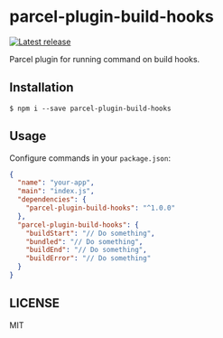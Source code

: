 # parcel-plugin-build-hooks
[![Latest release](http://img.shields.io/github/release/oreshinya/parcel-plugin-build-hooks.svg)](https://github.com/oreshinya/parcel-plugin-build-hooks/releases)

Parcel plugin for running command on build hooks.

## Installation

```
$ npm i --save parcel-plugin-build-hooks
```

## Usage

Configure commands in your `package.json`:

```json
{
  "name": "your-app",
  "main": "index.js",
  "dependencies": {
    "parcel-plugin-build-hooks": "^1.0.0"
  },
  "parcel-plugin-build-hooks": {
    "buildStart": "// Do something",
    "bundled": "// Do something",
    "buildEnd": "// Do something",
    "buildError": "// Do something"
  }
}
```

## LICENSE

MIT
